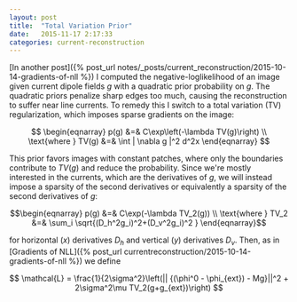 ```yaml
---
layout: post
title:  "Total Variation Prior"
date:   2015-11-17 2:17:33
categories: current-reconstruction
---
```

 
[In another post]({% post_url notes/_posts/current_reconstruction/2015-10-14-gradients-of-nll %}) 
I computed the negative-loglikelihood of an image given current dipole fields $g$ with
a quadratic prior probability on $g$. The quadratic priors penalize sharp edges too much,
causing the reconstruction to suffer near line currents. To remedy this I switch to a 
total variation (TV) regularization, which imposes sparse gradients on the image:

$$
\begin{eqnarray}
    p(g) &=& C\exp\left(-\lambda TV(g)\right) \\ 
    \text{where  } TV(g) &=& \int | \nabla g |^2 d^2x
\end{eqnarray}
$$

This prior favors images with constant patches, where only the boundaries contribute to
$TV(g)$ and reduce the probability. Since we're mostly interested in the currents, which are
the derivatives of $g$, we will instead impose a sparsity of the second derivatives or
equivalently a sparsity of the second derivatives of $g$:

$$\begin{eqnarray}
    p(g) &=& C\exp(-\lambda TV_2(g)) \\
    \text{where  } TV_2 &=& \sum_i \sqrt{(D_h^2g_i)^2+(D_v^2g_i)^2 }
\end{eqnarray}$$

for horizontal ($x$) derivatives $D_h$ and vertical ($y$) derivatives $D_v$. Then, as in 
[Gradients of NLL]({% post_url currentreconstruction/2015-10-14-gradients-of-nll %}) we define

$$
\mathcal{L} = \frac{1}{2\sigma^2}\left(|| {(\phi^0 - \phi_{ext}) - Mg}||^2 + 
2\sigma^2\mu TV_2(g+g_{ext})\right)
$$



